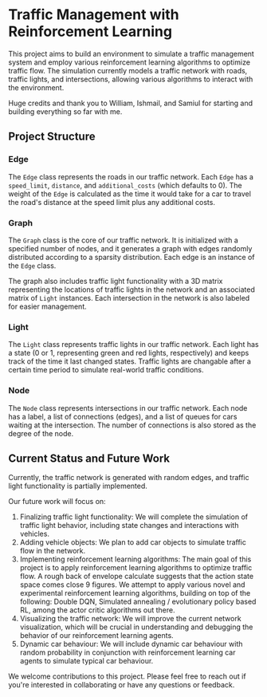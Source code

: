 # Traffic Management with Reinforcement Learning

This project aims to build an environment to simulate a traffic management system and employ various reinforcement learning algorithms to optimize traffic flow. The simulation currently models a traffic network with roads, traffic lights, and intersections, allowing various algorithms to interact with the environment. 

Huge credits and thank you to William, Ishmail, and Samiul for starting and building everything so far with me.


## Project Structure

### Edge

The `Edge` class represents the roads in our traffic network. Each `Edge` has a `speed_limit`, `distance`, and `additional_costs` (which defaults to 0). The weight of the `Edge` is calculated as the time it would take for a car to travel the road's distance at the speed limit plus any additional costs.

### Graph

The `Graph` class is the core of our traffic network. It is initialized with a specified number of nodes, and it generates a graph with edges randomly distributed according to a sparsity distribution. Each edge is an instance of the `Edge` class.

The graph also includes traffic light functionality with a 3D matrix representing the locations of traffic lights in the network and an associated matrix of `Light` instances. Each intersection in the network is also labeled for easier management.

### Light

The `Light` class represents traffic lights in our traffic network. Each light has a state (0 or 1, representing green and red lights, respectively) and keeps track of the time it last changed states. Traffic lights are changable after a certain time period to simulate real-world traffic conditions.

### Node

The `Node` class represents intersections in our traffic network. Each node has a label, a list of connections (edges), and a list of queues for cars waiting at the intersection. The number of connections is also stored as the degree of the node.

## Current Status and Future Work

Currently, the traffic network is generated with random edges, and traffic light functionality is partially implemented. 

Our future work will focus on:

1. Finalizing traffic light functionality: We will complete the simulation of traffic light behavior, including state changes and interactions with vehicles.
2. Adding vehicle objects: We plan to add car objects to simulate traffic flow in the network.
3. Implementing reinforcement learning algorithms: The main goal of this project is to apply reinforcement learning algorithms to optimize traffic flow. A rough back of envelope calculate suggests that the action state space comes close 9 figures. We attempt to apply various novel and experimental reinforcement learning algorithms, building on top of the following: Double DQN, Simulated annealing / evolutionary policy based RL, among the actor critic algorithms out there. 
4. Visualizing the traffic network: We will improve the current network visualization, which will be crucial in understanding and debugging the behavior of our reinforcement learning agents.
5. Dynamic car behaviour: We will include dynamic car behaviour with random probability in conjunction with reinforcement learning car agents to simulate typical car behaviour. 

We welcome contributions to this project. Please feel free to reach out if you're interested in collaborating or have any questions or feedback.
